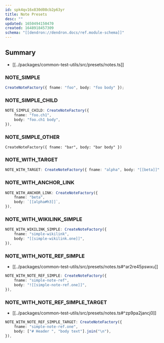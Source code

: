 ```yaml
---
id: spk4qv16x830d08cb2p63yr
title: Note Presets
desc: ""
updated: 1650494150470
created: 1648918457309
schema: "[[dendron://dendron.docs/ref.module-schema]]"
---
```


## Summary

- [[../packages/common-test-utils/src/presets/notes.ts]]

### NOTE_SIMPLE

```ts
CreateNoteFactory({ fname: "foo", body: "foo body" });
```

### NOTE_SIMPLE_CHILD

```ts
NOTE_SIMPLE_CHILD: CreateNoteFactory({
	fname: "foo.ch1",
	body: "foo.ch1 body",
}),
```

### NOTE_SIMPLE_OTHER

```
CreateNoteFactory({ fname: "bar", body: "bar body" })
```

### NOTE_WITH_TARGET

```ts
NOTE_WITH_TARGET: CreateNoteFactory({ fname: "alpha", body: "[[beta]]" }),
```

### NOTE_WITH_ANCHOR_LINK

```ts
NOTE_WITH_ANCHOR_LINK: CreateNoteFactory({
	fname: "beta",
	body: `[[alpha#h3]]`,
}),
```

### NOTE_WITH_WIKILINK_SIMPLE

```ts
NOTE_WITH_WIKILINK_SIMPLE: CreateNoteFactory({
	fname: "simple-wikilink",
	body: "[[simple-wikilink.one]]",
}),
```

### NOTE_WITH_NOTE_REF_SIMPLE

- [[../packages/common-test-utils/src/presets/notes.ts#^ar2re45pswxu]]

```ts
NOTE_WITH_NOTE_REF_SIMPLE: CreateNoteFactory({
	fname: "simple-note-ref",
	body: "![[simple-note-ref.one]]",
}),
```

### NOTE_WITH_NOTE_REF_SIMPLE_TARGET

- [[../packages/common-test-utils/src/presets/notes.ts#^zp9pa2jancj0]]

```ts
NOTE_WITH_NOTE_REF_SIMPLE_TARGET: CreateNoteFactory({
	fname: "simple-note-ref.one",
	body: ["# Header ", "body text"].join("\n"),
}),
```
